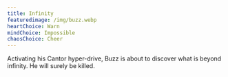 ```yaml
---
title: Infinity
featuredimage: /img/buzz.webp
heartChoice: Warn
mindChoice: Impossible
chaosChoice: Cheer
---
```

Activating his Cantor hyper-drive, Buzz is about to discover what is beyond infinity.  He will surely be killed.